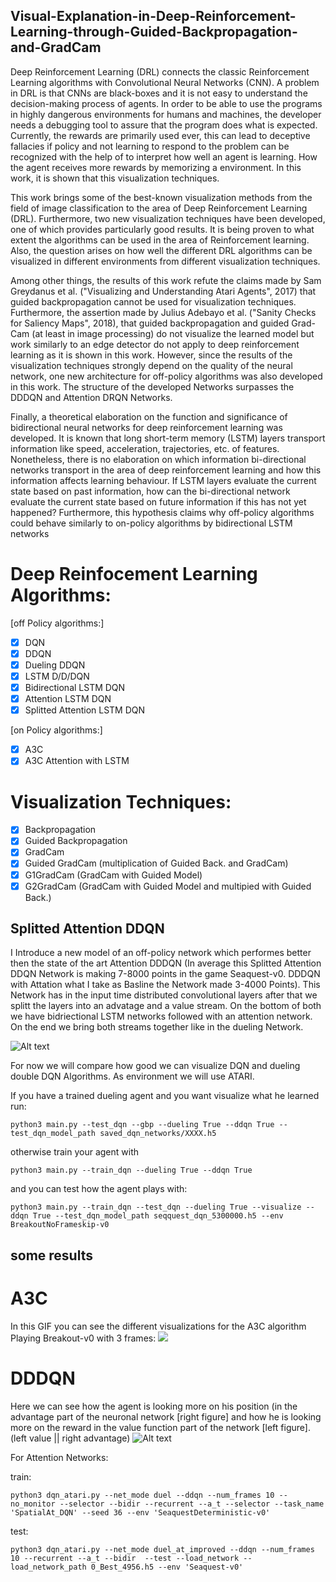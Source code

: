 ## Visual-Explanation-in-Deep-Reinforcement-Learning-through-Guided-Backpropagation-and-GradCam
Deep Reinforcement Learning (DRL) connects the classic Reinforcement Learning algorithms with Convolutional Neural Networks (CNN). A problem in DRL is that CNNs are black-boxes and it is not easy to understand the decision-making process of agents. In order to be able to use the programs in highly dangerous environments for humans and machines, the developer needs a debugging tool to assure that the program does what is expected. Currently, the rewards are primarily used ever, this can lead to deceptive fallacies if policy and not learning to respond to the problem can be recognized with the help of to interpret how well an agent is learning. How the agent receives more rewards by memorizing a environment. In this work, it is shown that this visualization techniques.

This work brings some of the best-known visualization methods from the field of image classification to the area of Deep Reinforcement Learning (DRL). Furthermore, two new visualization
techniques have been developed, one of which provides particularly good results.
It is being proven to what extent the algorithms can be used in the area of Reinforcement learning. Also, the question arises on how well the different DRL algorithms can be visualized in
different environments from different visualization techniques.

Among other things, the results of this work refute the claims made by Sam Greydanus et
al. ("Visualizing and Understanding Atari Agents", 2017) that guided backpropagation cannot
be used for visualization techniques. Furthermore, the assertion made by Julius Adebayo et al.
("Sanity Checks for Saliency Maps", 2018), that guided backpropagation and guided Grad-Cam
(at least in image processing) do not visualize the learned model but work similarly to an edge
detector do not apply to deep reinforcement learning as it is shown in this work.
However, since the results of the visualization techniques strongly depend on the quality of the
neural network, one new architecture for off-policy algorithms was also developed in this work.
The structure of the developed Networks surpasses the DDDQN and Attention DRQN Networks.

Finally, a theoretical elaboration on the function and significance of bidirectional neural networks for deep reinforcement learning was developed. It is known that long short-term memory
(LSTM) layers transport information like speed, acceleration, trajectories, etc. of features.
Nonetheless, there is no elaboration on which information bi-directional networks transport in
the area of deep reinforcement learning and how this information affects learning behaviour. If
LSTM layers evaluate the current state based on past information, how can the bi-directional
network evaluate the current state based on future information if this has not yet happened? Furthermore, this hypothesis claims why off-policy algorithms could behave similarly to on-policy
algorithms by bidirectional LSTM networks

# Deep Reinfocement Learning Algorithms:

[off Policy algorithms:]
- [X] DQN
- [x] DDQN
- [x] Dueling DDQN
- [X] LSTM D/D/DQN
- [X] Bidirectional LSTM DQN
- [X] Attention LSTM DQN
- [X] Splitted Attention LSTM DQN

[on Policy algorithms:]
- [X] A3C
- [X] A3C Attention with LSTM

# Visualization Techniques:

- [X] Backpropagation
- [x] Guided Backpropagation
- [X] GradCam
- [X] Guided GradCam (multiplication of Guided Back. and GradCam)
- [X] G1GradCam (GradCam with Guided Model)
- [X] G2GradCam (GradCam with Guided Model and multipied with Guided Back.)

## Splitted Attention DDQN
I Introduce a new model of an off-policy network which performes better then the state of the art Attention DDDQN (In average this Splitted Attention DDQN Network is making 7-8000 points in the game Seaquest-v0. DDDQN with Attation what I take as Basline the Network made 3-4000 Points). 
This Network has in the input time distributed convolutional layers after that we splitt the layers into an advatage and a value stream. On the bottom of both we have bidriectional LSTM networks followed with an attention network. On the end we bring both streams together like in the dueling Network.

![Alt text](splitted_attention_DDDQN/Master_Network/Attention-DQN_duel_visual_improved_02/model_plot.png)








For now we will compare how good we can visualize DQN and dueling double DQN Algorithms. As environment we will use ATARI.


If you have a trained dueling agent and you want visualize what he learned run:

```console
python3 main.py --test_dqn --gbp --dueling True --ddqn True --test_dqn_model_path saved_dqn_networks/XXXX.h5
```
otherwise train your agent with 

```console
python3 main.py --train_dqn --dueling True --ddqn True
```
and you can test how the agent plays with:

```console
python3 main.py --train_dqn --test_dqn --dueling True --visualize --ddqn True --test_dqn_model_path seqquest_dqn_5300000.h5 --env BreakoutNoFrameskip-v0
```


## some results

# A3C
In this GIF you can see the different visualizations for the A3C algorithm Playing Breakout-v0 with 3 frames:
![](A3C/a3c_vanila/movies/450_breakout.gif)

# DDDQN
Here we can see how the agent is looking more on his position (in the advantage part of the neuronal network [right figure] and how he is looking more on the reward in the value function part of the network [left figure].
(left value || right advantage)
![Alt text](pictures/4.png?raw=true "example with environment")


For Attention Networks:

train:
```console
python3 dqn_atari.py --net_mode duel --ddqn --num_frames 10 --no_monitor --selector --bidir --recurrent --a_t --selector --task_name 'SpatialAt_DQN' --seed 36 --env 'SeaquestDeterministic-v0'
```
test:
```console
python3 dqn_atari.py --net_mode duel_at_improved --ddqn --num_frames 10 --recurrent --a_t --bidir  --test --load_network --load_network_path 0_Best_4956.h5 --env 'Seaquest-v0' 
```

